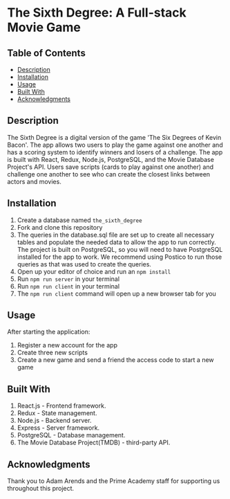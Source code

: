 # The Sixth Degree: A Full-stack Movie Game

## Table of Contents
- [Description](#Description)
- [Installation](#Installation)
- [Usage](#Usage)
- [Built With](#Built-With)
- [Acknowledgments](#Acknowledgments)

## Description
The Sixth Degree is a digital version of the game 'The Six Degrees of Kevin Bacon'. The app allows two users to play the game against one another and has a scoring system to identify winners and losers of a challenge. The app is built with React, Redux, Node.js, PostgreSQL, and the Movie Database Project's API. Users save scripts (cards to play against one another) and challenge one another to see who can create the closest links between actors and movies.

## Installation
1. Create a database named ```the_sixth_degree```
2. Fork and clone this repository
3. The queries in the database.sql file are set up to create all necessary tables and populate the needed data to allow the app to run correctly. The project is built on PostgreSQL, so you will need to have PostgreSQL installed for the app to work. We recommend using Postico to run those queries as that was used to create the queries.
4. Open up your editor of choice and run an ```npm install```
5. Run ```npm run server``` in your terminal
6. Run ```npm run client``` in your terminal
7. The ```npm run client``` command will open up a new browser tab for you

## Usage
After starting the application:
1. Register a new account for the app
2. Create three new scripts
3. Create a new game and send a friend the access code to start a new game

## Built With
1. React.js - Frontend framework.
2. Redux - State management.
3. Node.js - Backend server.
4. Express - Server framework.
5. PostgreSQL - Database management.
6. The Movie Database Project(TMDB) - third-party API.

## Acknowledgments
Thank you to Adam Arends and the Prime Academy staff for supporting us throughout this project.
